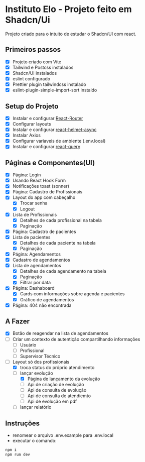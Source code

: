 # Instituto Elo - Projeto feito em Shadcn/Ui

Projeto criado para o intuito de estudar o Shadcn/UI com react.

## Primeiros passos
 - [X] Projeto criado com Vite
 - [X] Tailwind e Postcss instalados
 - [X] Shadcn/UI instalados
 - [X] eslint configurado
 - [X] Prettier plugin tailwindcss instalado
 - [X] eslint-plugin-simple-import-sort instaldo

## Setup do Projeto
 - [X] Instalar e configurar [React-Router](https://reactrouter.com/start/library/installation)
 - [X] Configurar layouts
 - [X] Instalar e configurar [react-helmet-async](https://github.com/staylor/react-helmet-async)
 - [X] Instalar Axios
 - [X] Configurar variaveis de ambiente (.env.local)
 - [X] Instalar e configurar [react-query](https://react-query.tanstack.com/docs/overview)

## Páginas e Componentes(UI)
 - [X] Página: Login
 - [X] Usando React Hook Form
 - [X] Notificações toast (sonner)
 - [X] Página: Cadastro de Profissionais
 - [X] Layout do app com cabeçalho
   - [X] Trocar senha
   - [X] Logout
 - [X] Lista de Profissionais
   - [X] Detalhes de cada profissional na tabela
   - [X] Paginação
 - [X] Página: Cadastro de pacientes
 - [X] Lista de pacientes
   - [X] Detalhes de cada paciente na tabela
   - [X] Paginação
 - [X] Página: Agendamentos
 - [X] Cadastro de agendamentos
 - [X] Lista de agendamentos
   - [X] Detalhes de cada agendamento na tabela
   - [X] Paginação
   - [X] Filtrar por data
 - [X] Página: Dashaboard
   - [X] Cards com informações sobre agenda e pacientes
   - [X] Gráfico de agendamentos
 - [X] Página: 404 não encontrada
  
## A Fazer
 - [X] Botão de reagendar na lista de agendamentos
 - [ ] Criar um contexto de autentição compartilhando informações
   - [ ] Usuário
   - [ ] Profissional
   - [ ] Supervisor Técnico
 - [ ] Layout só dos profissionais 
   - [X] troca status do próprio atendimento
   - [ ] lançar evolução
     - [X] Página de lançamento da evolução
     - [ ] Api de criação de evolução
     - [ ] Api de consulta de evolução
     - [ ] Api de consulta de atendiemto
     - [ ] Api de evolução em pdf
   - [ ] lançar relatório

## Instruções
 - renomear o arquivo .env.example para .env.local
 - executar o comando: 
```bash
npm i
npm run dev
```